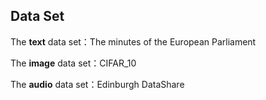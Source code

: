 

##  Data Set

The **text** data set：The minutes of the European Parliament

The **image** data set：CIFAR_10

The **audio** data set：Edinburgh DataShare
